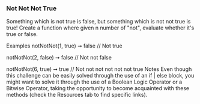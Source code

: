 ### Not Not Not True

Something which is not true is false, but something which is not not true is true! Create a function where given n number of "not", evaluate whether it's true or false.

Examples
notNotNot(1, true) ➞ false
// Not true

notNotNot(2, false) ➞ false
// Not not false

notNotNot(6, true) ➞ true
// Not not not not not not true
Notes
Even though this challenge can be easily solved through the use of an if | else block, you might want to solve it through the use of a Boolean Logic Operator or a Bitwise Operator, taking the opportunity to become acquainted with these methods (check the Resources tab to find specific links).
